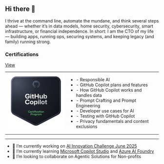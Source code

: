 ## Hi there 👋
I thrive at the command line, automate the mundane, and think several steps ahead — whether it’s in data models, home security, cybersecurity, smart infrastructure, or financial independence.
In short: I am the CTO of my life — building apps, running ops, securing systems, and keeping legacy (and family) running strong.
### Certifications
<table>
  <tr>
    <td style="width: 40%; vertical-align: top;">
      <img src="img/github-copilot.png" alt="GitHub Copilot" width="300"/>
    </td>
    <td style="vertical-align: top;">
      <ul>
        <li>- Responsible AI</li>
        <li>- GitHub Copilot plans and features</li>
        <li>- How GitHub Copilot works and handles data</li>
        <li>- Prompt Crafting and Prompt Engineering</li>
        <li>- Developer use cases for AI</li>
        <li>- Testing with GitHub Copilot</li>
        <li>- Privacy fundamentals and content exclusions</li>
      </ul>
    </td>
  </tr>
  <tr>
      <a href="https://www.credly.com/badges/ab86e257-bff4-4de6-af57-48bb99875471/public_url">View</a>
  </tr>
</table>
  
---

- 🔭 I’m currently working on [AI Innovation Challenge June 2025](https://womenincloud.com/aichallenge/)
- 🌱 I’m currently learning [Microsoft Copilot Studio](https://learn.microsoft.com/en-us/microsoft-copilot-studio/) and [Azure AI Foundry](https://learn.microsoft.com/en-us/azure/ai-foundry/what-is-azure-ai-foundry)
- 👯 I’m looking to collaborate on Agentic Solutions for Non-profits

<!--
**CarnegieJ/CarnegieJ** is a ✨ _special_ ✨ repository because its `README.md` (this file) appears on your GitHub profile.

Here are some ideas to get you started:

- 🔭 I’m currently working on [AI Innovation Challenge June 2025](https://womenincloud.com/aichallenge/)
- 🌱 I’m currently learning [Microsoft Copilot Studio](https://learn.microsoft.com/en-us/microsoft-copilot-studio/) and [Azure AI Foundry](https://learn.microsoft.com/en-us/azure/ai-foundry/what-is-azure-ai-foundry)
- 👯 I’m looking to collaborate on Agentic Solutions for Non-profits
- 🤔 I’m looking for help with ...
- 💬 Ask me about ...
- 📫 How to reach me: ...
- 😄 Pronouns: ...
- ⚡ Fun fact: ...
-->
